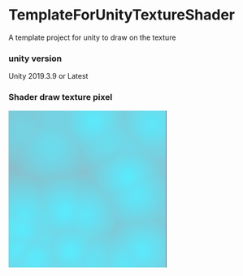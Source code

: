 # TemplateForUnityTextureShader
A template project for unity to draw on the texture

### unity version
Unity 2019.3.9 or Latest

### Shader draw texture pixel
![test](./Development/1.gif)
